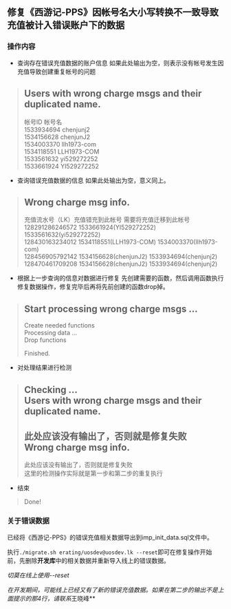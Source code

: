 ## 修复《西游记-PPS》因帐号名大小写转换不一致导致充值被计入错误账户下的数据

### 操作内容

* 查询存在错误充值数据的账户信息
  如果此处输出为空，则表示没有帐号发生因充值导致创建重复帐号的问题
> Users with wrong charge msgs and their duplicated name.
> -------------------------------------------------------
> 帐号ID     帐号名  
> 1533934694 chenjunj2  
> 1534156628 chenjunJ2  
> 1534003370 llh1973-com  
> 1534118551 LLH1973-COM  
> 1533561632 yi529272252  
> 1533661924 YI529272252  

* 查询错误充值数据的信息
  如果此处输出为空，意义同上。
> Wrong charge msg info.
> -------------------------------------------------------
> 充值流水号（LK）充值错充到此帐号         需要将充值迁移到此帐号  
> 128291286246572 1533661924(YI529272252)  1533561632(yi529272252)  
> 128430163234012 1534118551(LLH1973-COM)  1534003370(llh1973-com)  
> 128456905792142 1534156628(chenjunJ2)    1533934694(chenjunj2)  
> 128470461709208 1534156628(chenjunJ2)    1533934694(chenjunj2)  

* 根据上一步查询的信息对数据进行修复
  先创建需要的函数，然后调用函数执行修复数据操作，修复完毕后再将先前创建的函数drop掉。
> Start processing wrong charge msgs ...
> -------------------------------------------------------
> Create needed functions  
> Processing data ...  
> Drop functions  
>   
> Finished.  

* 对处理结果进行检测
> Checking ...  
> Users with wrong charge msgs and their duplicated name.
> -------------------------------------------------------
> 此处应该没有输出了，否则就是修复失败  
> Wrong charge msg info.  
> -------------------------------------------------------
> 此处应该没有输出了，否则就是修复失败  
  这里的检测操作实际就是第一步和第二步的重复执行  

* 结束
> Done!

### 关于错误数据
已经将《西游记-PPS》的错误充值相关数据导出到imp_init_data.sql文件中。

执行`./migrate.sh erating/uosdev@uosdev.lk --reset`即可在修复操作开始前，先删除**开发库**中的相关数据并重新导入线上的错误数据。

*切莫在线上使用--reset*

*在开发期间，可能线上已经又有了新的错误充值数据。如果在第二步的输出不是上面提示的那4行，请联系*王晓峰**

